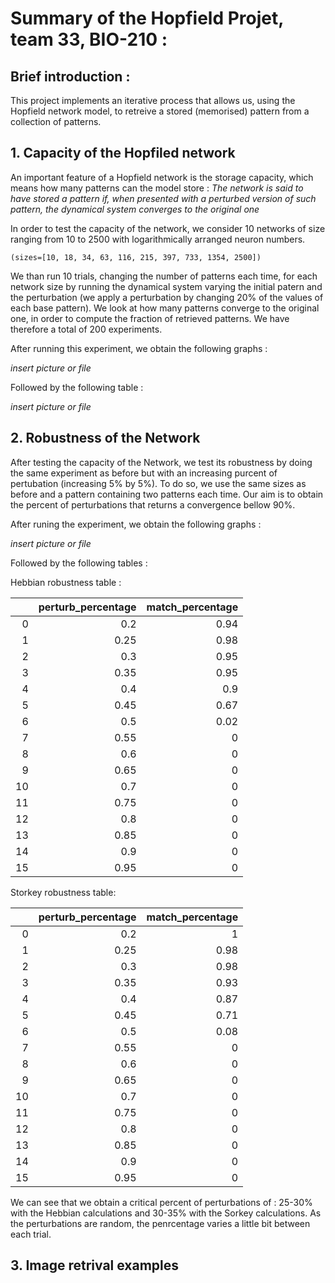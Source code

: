 # Summary of the Hopfield Projet, team 33, BIO-210 :  

## Brief introduction : 

This project implements an iterative process that allows us, using the Hopfield network model, to retreive a stored (memorised) pattern from a collection of patterns. 

## 1. Capacity of the Hopfiled network 

An important feature of a Hopfield network is the storage capacity, which means how many patterns can the model store : 
*The network is said to have stored a pattern if, when presented with a perturbed version of such pattern, the dynamical system converges to the original one* 

In order to test the capacity of the network, we consider 10 networks of size ranging from 10 to 2500 with logarithmically arranged neuron numbers. 

`(sizes=[10, 18, 34, 63, 116, 215, 397, 733, 1354, 2500])`

We than run 10 trials, changing the number of patterns each time, for each network size by running the dynamical system varying the initial patern and the perturbation (we apply a perturbation by changing 20% of the values of each base pattern). We look at how many patterns converge to the original one, in order to compute the fraction of retrieved patterns. We have therefore a total of 200 experiments. 

After running this experiment, we obtain the following graphs : 

*insert picture or file*

Followed by the following table : 

*insert picture or file*

## 2. Robustness of the Network 

After testing the capacity of the Network, we test its robustness by doing the same experiment as before but with an increasing purcent of pertubation (increasing 5% by 5%). To do so, we use the same sizes as before and a pattern containing two patterns each time. Our aim is to obtain the percent of perturbations that returns a convergence bellow 90%. 

After runing the experiment, we obtain the following graphs : 

*insert picture or file*

Followed by the following tables : 

Hebbian robustness table : 

|    |   perturb_percentage |   match_percentage |
|---:|---------------------:|-------------------:|
|  0 |                 0.2  |               0.94 |
|  1 |                 0.25 |               0.98 |
|  2 |                 0.3  |               0.95 |
|  3 |                 0.35 |               0.95 |
|  4 |                 0.4  |               0.9  |
|  5 |                 0.45 |               0.67 |
|  6 |                 0.5  |               0.02 |
|  7 |                 0.55 |               0    |
|  8 |                 0.6  |               0    |
|  9 |                 0.65 |               0    |
| 10 |                 0.7  |               0    |
| 11 |                 0.75 |               0    |
| 12 |                 0.8  |               0    |
| 13 |                 0.85 |               0    |
| 14 |                 0.9  |               0    |
| 15 |                 0.95 |               0    |


Storkey robustness table:

|    |   perturb_percentage |   match_percentage |
|---:|---------------------:|-------------------:|
|  0 |                 0.2  |               1    |
|  1 |                 0.25 |               0.98 |
|  2 |                 0.3  |               0.98 |
|  3 |                 0.35 |               0.93 |
|  4 |                 0.4  |               0.87 |
|  5 |                 0.45 |               0.71 |
|  6 |                 0.5  |               0.08 |
|  7 |                 0.55 |               0    |
|  8 |                 0.6  |               0    |
|  9 |                 0.65 |               0    |
| 10 |                 0.7  |               0    |
| 11 |                 0.75 |               0    |
| 12 |                 0.8  |               0    |
| 13 |                 0.85 |               0    |
| 14 |                 0.9  |               0    |
| 15 |                 0.95 |               0    |


We can see that we obtain a critical percent of perturbations of : 25-30% with the Hebbian calculations and 30-35% with the Sorkey calculations. As the perturbations are random, the penrcentage varies a little bit between each trial.   

## 3. Image retrival examples 



